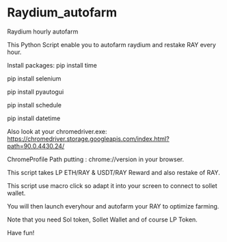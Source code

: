 # Raydium_autofarm
Raydium hourly autofarm  

This Python Script enable you to autofarm raydium and restake RAY every hour. 

Install packages: 
pip install time 

pip install selenium 

pip install pyautogui 

pip install schedule 

pip install datetime 

Also look at your chromedriver.exe: https://chromedriver.storage.googleapis.com/index.html?path=90.0.4430.24/ 

ChromeProfile Path putting : chrome://version in your browser. 

This script takes LP ETH/RAY & USDT/RAY Reward and also restake of RAY. 

This script use macro click so adapt it into your screen to connect to sollet wallet. 

You will then launch everyhour and autofarm your RAY to optimize farming. 

Note that you need Sol token, Sollet Wallet and of course LP Token. 

Have fun!
